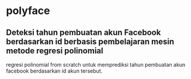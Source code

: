 # polyface
## Deteksi tahun pembuatan akun Facebook berdasarkan id berbasis pembelajaran mesin metode regresi polinomial
regresi polinomial from scratch untuk memprediksi tahun pembuatan akun facebook berdasarkan id akun tersebut.
